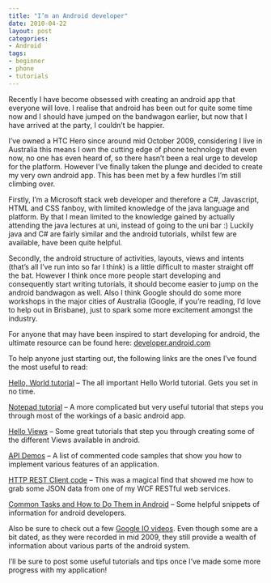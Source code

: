```yaml
---
title: "I’m an Android developer"
date: 2010-04-22
layout: post
categories:
- Android
tags:
- beginner
- phone
- tutorials
---
```


Recently I have become obsessed with creating an android app that everyone will love. I realise that android has been out for quite some time now and I should have jumped on the bandwagon earlier, but now that I have arrived at the party, I couldn’t be happier.

I’ve owned a HTC Hero since around mid October 2009, considering I live in Australia this means I own the cutting edge of phone technology that even now, no one has even heard of, so there hasn’t been a real urge to develop for the platform. However I’ve finally taken the plunge and decided to create my very own android app. This has been met by a few hurdles I’m still climbing over.

Firstly, I’m a Microsoft stack web developer and therefore a C#, Javascript, HTML and CSS fanboy, with limited knowledge of the java language and platform. By that I mean limited to the knowledge gained by actually attending the java lectures at uni, instead of going to the uni bar :) Luckily java and C# are fairly similar and the android tutorials, whilst few are available, have been quite helpful.

Secondly, the android structure of activities, layouts, views and intents (that’s all I’ve run into so far I think) is a little difficult to master straight off the bat. However I think once more people start developing and consequently start writing tutorials, it should become easier to jump on the android bandwagon as well. Also I think Google should do some more workshops in the major cities of Australia (Google, if you’re reading, I’d love to help out in Brisbane), just to spark some more excitement amongst the industry.

For anyone that may have been inspired to start developing for android, the ultimate resource can be found here: 
[developer.android.com](http://developer.android.com "Android Development Home")

To help anyone just starting out, the following links are the ones I’ve found the most useful to read:

[Hello, World tutorial](http://developer.android.com/resources/tutorials/hello-world.html "Hello, World tutorial") – The all important Hello World tutorial. Gets you set in no time.

[Notepad tutorial](http://developer.android.com/resources/tutorials/notepad/index.html "Notepad tutorial") – A more complicated but very useful tutorial that steps you through most of the workings of a basic android app.

[Hello Views](http://developer.android.com/resources/tutorials/views/index.html "Hello Views") – Some great tutorials that step you through creating some of the different Views available in android.

[API Demos](http://developer.android.com/resources/samples/ApiDemos/index.html "API Demos") – A list of commented code samples that show you how to implement various features of an application.

[HTTP REST Client code](http://senior.ceng.metu.edu.tr/2009/praeda/2009/01/11/a-simple-restful-client-at-android/ "HTTP REST Client code") – This was a magical find that showed me how to grab some JSON data from one of my WCF RESTful web services.

[Common Tasks and How to Do Them in Android](http://developer.android.com/guide/appendix/faq/commontasks.html "Common Tasks and How to Do Them in Android") – Some helpful snippets of information for android developers.

Also be sure to check out a few [Google IO videos](http://code.google.com/events/io/2009/ "Google IO videos"). Even though some are a bit dated, as they were recorded in mid 2009, they still provide a wealth of information about various parts of the android system.

I’ll be sure to post some useful tutorials and tips once I’ve made some more progress with my application!
